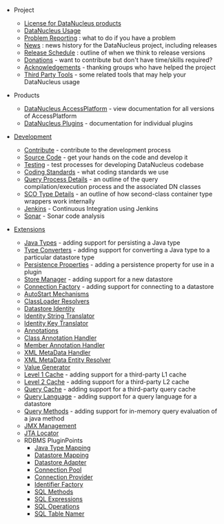 <head><title>Development</title></head>

* Project
	+ [License for DataNucleus products](license.html)
	+ [DataNucleus Usage](usage.html)
	+ [Problem Reporting](problem_reporting.html) : what to do if you have a problem
	+ [News](news/index.html) : news history for the DataNucleus project, including releases
	+ [Release Schedule](http://www.datanucleus.org/servlet/wiki/display/ENG/Release+and+Plans) : outline of when we think to release versions
	+ [Donations](donations.html) - want to contribute but don't have time/skills required?
	+ [Acknowledgements](acknowledgements.html) - thanking groups who have helped the project
	+ [Third Party Tools](thirdparty_tools.html) - some related tools that may help your DataNucleus usage


* Products
	+ [DataNucleus AccessPlatform](products/accessplatform.html) - view documentation for all versions of AccessPlatform
	+ [DataNucleus Plugins](products/plugins.html) - documentation for individual plugins


* [Development](development/index.html)
	+ [Contribute](development/contribute.html) - contribute to the development process
	+ [Source Code](development/sourcecode.html) - get your hands on the code and develop it
	+ [Testing](development/tests.html) - test processes for developing DataNucleus codebase
	+ [Coding Standards](development/coding_standards.html) - what coding standards we use
	+ [Query Process Details](development/query_details.html) - an outline of the query compilation/execution process and the associated DN classes
	+ [SCO Type Details](development/sco_type_details.html) - an outline of how second-class container type wrappers work internally
	+ [Jenkins](http://jenkins.datanucleus.org) - Continuous Integration using Jenkins
	+ [Sonar](http://sonar.datanucleus.org) - Sonar code analysis


* [Extensions](extensions/index.html)
	+ [Java Types](extensions/java_types.html) - adding support for persisting a Java type
	+ [Type Converters](extensions/type_converter.html) - adding support for converting a Java type to a particular datastore type
	+ [Persistence Properties](extensions/persistence_properties.html) - adding a persistence property for use in a plugin
	+ [Store Manager](extensions/store_manager.html) - adding support for a new datastore
	+ [Connection Factory](extensions/connection_factory.html) - adding support for connecting to a datastore
	+ [AutoStart Mechanisms](extensions/autostart_mechanism.html)
	+ [ClassLoader Resolvers](extensions/classloader_resolver.html)
	+ [Datastore Identity](extensions/datastoreidentity.html)
	+ [Identity String Translator](extensions/identity_string_translator.html)
	+ [Identity Key Translator](extensions/identity_key_translator.html)
	+ [Annotations](extensions/annotations.html)
	+ [Class Annotation Handler](extensions/class_annotation_handler.html)
	+ [Member Annotation Handler](extensions/member_annotation_handler.html)
	+ [XML MetaData Handler](extensions/metadata_handler.html)
	+ [XML MetaData Entity Resolver](extensions/metadata_entityresolver.html)
	+ [Value Generator](extensions/value_generator.html)
	+ [Level 1 Cache](extensions/level1_cache.html) - adding support for a third-party L1 cache
	+ [Level 2 Cache](extensions/level2_cache.html) - adding support for a third-party L2 cache
	+ [Query Cache](extensions/query_cache.html) - adding support for a third-party query cache
	+ [Query Language](extensions/store_query_query.html) - adding support for a query language for a datastore
	+ [Query Methods](extensions/store_query_methods.html) - adding support for in-memory query evaluation of a java method
	+ [JMX Management](extensions/management_server.html)
	+ [JTA Locator](extensions/jta_locator.html)
	+ RDBMS PluginPoints
		- [Java Type Mapping](extensions/rdbms_java_types.html)
		- [Datastore Mapping](extensions/rdbms_datastore_types.html)
		- [Datastore Adapter](extensions/rdbms_datastore_adapter.html)
		- [Connection Pool](extensions/rdbms_connection_pool.html)
		- [Connection Provider](extensions/rdbms_connection_provider.html)
		- [Identifier Factory](extensions/rdbms_identifier_factory.html)
		- [SQL Methods](extensions/rdbms_sql_methods.html)
		- [SQL Expressions](extensions/rdbms_sql_expressions.html)
		- [SQL Operations](extensions/rdbms_sql_operations.html)
		- [SQL Table Namer](extensions/rdbms_sql_table_namer.html)

